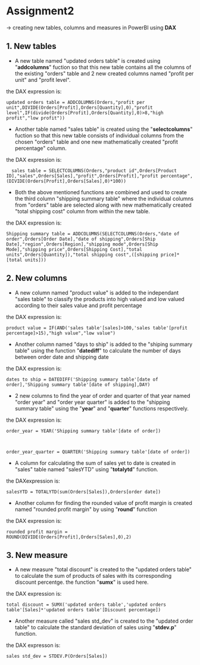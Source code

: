 # **Assignment2**
-> creating new tables, columns and measures in PowerBI using **DAX**

## 1. New tables

- A new table named "updated orders table" is created using "__addcolumns__" fuction so that this new table contains all the columns of the existing "orders" table and 2 new created columns named "profit per unit" and "profit level".

the DAX expression is: 
 
    updated orders table = ADDCOLUMNS(Orders,"profit per unit",DIVIDE(Orders[Profit],Orders[Quantity],0),"profit level",IF(divide(Orders[Profit],Orders[Quantity],0)>8,"high profit","low profit"))

 - Another table named "sales table" is created using the "__selectcolumns__" fuction so that this new table consists of individual columns from the chosen "orders" table and one new mathematically created "profit percentage" column. 

 the DAX expression is:

      sales table = SELECTCOLUMNS(Orders,"product id",Orders[Product ID],"sales",Orders[Sales],"profit",Orders[Profit],"profit percentage",(DIVIDE(Orders[Profit],Orders[Sales],0)*100))
   
- Both the above mentioned functions are combined and used to create the third column "shipping summary table" where the individual columns from "orders" table are selected along with new mathematically created "total shipping cost" column from within the new table.

the DAX expression is:

    Shipping summary table = ADDCOLUMNS(SELECTCOLUMNS(Orders,"date of order",Orders[Order Date],"date of shipping",Orders[Ship Date],"region",Orders[Region],"shipping mode",Orders[Ship Mode],"shipping price",Orders[Shipping Cost],"total units",Orders[Quantity]),"total shipping cost",([shipping price]*[total units]))


## 2. New columns

- A new column named "product value" is added to the independant "sales table" to classify the products into high valued and low valued according to their sales value and profit percentage

the DAX expression is:

    product value = IF(AND('sales table'[sales]>100,'sales table'[profit percentage]>15),"high value","low value")

- Another column named "days to ship" is added to the "shiping summary table" using the function "**datediff**" to calculate the number of days between order date and shipping date

the DAX expression is:

    dates to ship = DATEDIFF('Shipping summary table'[date of order],'Shipping summary table'[date of shipping],DAY)

- 2 new columns to find the year of order and quarter of that year named "order year" and "order year quarter"  is added to the "shipping summary table" using the "**year**" and "**quarter**" functions respectively.

the DAX expression is:

    order_year = YEAR('Shipping summary table'[date of order])
    


    order_year_quarter = QUARTER('Shipping summary table'[date of order])

- A column for calculating the sum of sales yet to date is created in "sales" table named "salesYTD" using "**totalytd**" function.

the DAXexpression is:

    salesYTD = TOTALYTD(sum(Orders[Sales]),Orders[order date])

- Another column for finding the rounded value of profit margin is created named "rounded profit margin" by using "**round**" function

the DAX expression is:

    rounded profit margin = ROUND(DIVIDE(Orders[Profit],Orders[Sales],0),2)
## 3. New measure

- A new measure "total discount" is created to the "updated orders table" to calculate the sum of products of sales with its corresponding discount percentge. the function "**sumx**" is used here.

the DAX expression is:

    total discount = SUMX('updated orders table','updated orders table'[Sales]*'updated orders table'[Discount percentage])

- Another measure called "sales std_dev" is created to the "updated order table" to calculate the standard deviation of sales using "**stdev.p**" function.

the DAX expresson is:

    sales std_dev = STDEV.P(Orders[Sales])
